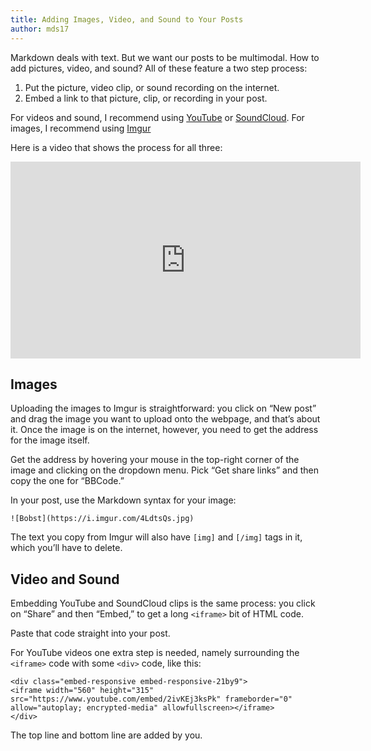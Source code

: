 ```yaml
---
title: Adding Images, Video, and Sound to Your Posts
author: mds17
---
```


Markdown deals with text. But we want our posts to be multimodal. How to add
pictures, video, and sound? All of these feature a two step process:

1. Put the picture, video clip, or sound recording on the internet.
1. Embed a link to that picture, clip, or recording in your post.

For videos and sound, I recommend using [YouTube](http://youtube.com) or
[SoundCloud](http://soundcloud.com). For images, I recommend using
[Imgur](http://imgur.com)

Here is a video that shows the process for all three:

<div class="embed-responsive embed-responsive-21by9">
<iframe width="560" height="315" src="https://www.youtube.com/embed/2ivKEj3ksPk" frameborder="0" allow="autoplay; encrypted-media" allowfullscreen></iframe>
</div>

## Images

Uploading the images to Imgur is straightforward: you click on “New post” and
drag the image you want to upload onto the webpage, and that’s about it. Once
the image is on the internet, however, you need to get the address for the
image itself.

Get the address by hovering your mouse in the top-right corner of the image
and clicking on the dropdown menu. Pick “Get share links” and then copy the
one for “BBCode.”

In your post, use the Markdown syntax for your image:

`![Bobst](https://i.imgur.com/4LdtsQs.jpg)`

The text you copy from Imgur will also have `[img]` and `[/img]` tags in it,
which you’ll have to delete.

## Video and Sound

Embedding YouTube and SoundCloud clips is the same process: you click on
“Share” and then “Embed,” to get a long `<iframe>` bit of HTML code.

Paste that code straight into your post.

For YouTube videos one extra step is needed, namely surrounding the `<iframe>`
code with some `<div>` code, like this:

```
<div class="embed-responsive embed-responsive-21by9">
<iframe width="560" height="315" src="https://www.youtube.com/embed/2ivKEj3ksPk" frameborder="0" allow="autoplay; encrypted-media" allowfullscreen></iframe>
</div>
```

The top line and bottom line are added by you.
